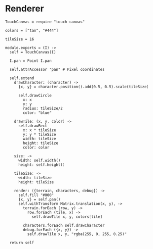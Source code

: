 Renderer
========

    TouchCanvas = require "touch-canvas"

    colors = ["tan", "#444"]

    tileSize = 16

    module.exports = (I) ->
      self = TouchCanvas(I)

      I.pan = Point I.pan

      self.attrAccessor "pan" # Pixel coordinates

      self.extend
        drawCharacter: (character) ->
          {x, y} = character.position().add(0.5, 0.5).scale(tileSize)

          self.drawCircle
            x: x
            y: y
            radius: tileSize/2
            color: "blue"

        drawTile: (x, y, color) ->
          self.drawRect
            x: x * tileSize
            y: y * tileSize
            width: tileSize
            height: tileSize
            color: color

        size: ->
          width: self.width()
          height: self.height()

        tileSize: ->
          width: tileSize
          height: tileSize

        render: ({terrain, characters, debug}) ->
          self.fill "#000"
          {x, y} = self.pan()
          self.withTransform Matrix.translation(x, y), ->
            terrain.forEach (row, y) ->
              row.forEach (tile, x) ->
                self.drawTile x, y, colors[tile]

            characters.forEach self.drawCharacter
            debug.forEach ({x, y}) ->
              self.drawTile x, y, "rgba(255, 0, 255, 0.25)"

      return self
